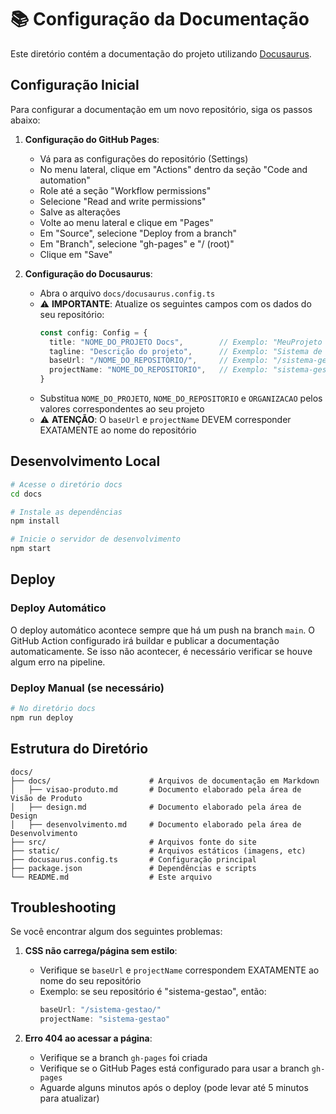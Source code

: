 # 📚 Configuração da Documentação

Este diretório contém a documentação do projeto utilizando [Docusaurus](https://docusaurus.io/).

## Configuração Inicial

Para configurar a documentação em um novo repositório, siga os passos abaixo:

1. **Configuração do GitHub Pages**:
   - Vá para as configurações do repositório (Settings)
   - No menu lateral, clique em "Actions" dentro da seção "Code and automation"
   - Role até a seção "Workflow permissions"
   - Selecione "Read and write permissions"
   - Salve as alterações
   - Volte ao menu lateral e clique em "Pages"
   - Em "Source", selecione "Deploy from a branch"
   - Em "Branch", selecione "gh-pages" e "/ (root)"
   - Clique em "Save"

2. **Configuração do Docusaurus**:
   - Abra o arquivo `docs/docusaurus.config.ts`
   - ⚠️ **IMPORTANTE**: Atualize os seguintes campos com os dados do seu repositório:
     ```typescript
     const config: Config = {
       title: "NOME_DO_PROJETO Docs",        // Exemplo: "MeuProjeto Docs"
       tagline: "Descrição do projeto",      // Exemplo: "Sistema de Gestão"
       baseUrl: "/NOME_DO_REPOSITORIO/",     // Exemplo: "/sistema-gestao/"
       projectName: "NOME_DO_REPOSITORIO",   // Exemplo: "sistema-gestao"
     }
     ```
   - Substitua `NOME_DO_PROJETO`, `NOME_DO_REPOSITORIO` e `ORGANIZACAO` pelos valores correspondentes ao seu projeto
   - ⚠️ **ATENÇÃO**: O `baseUrl` e `projectName` DEVEM corresponder EXATAMENTE ao nome do repositório

## Desenvolvimento Local

```bash
# Acesse o diretório docs
cd docs

# Instale as dependências
npm install

# Inicie o servidor de desenvolvimento
npm start
```

## Deploy

### Deploy Automático
O deploy automático acontece sempre que há um push na branch `main`. O GitHub Action configurado irá buildar e publicar a documentação automaticamente. Se isso não acontecer, é necessário verificar se houve algum erro na pipeline.

### Deploy Manual (se necessário)
```bash
# No diretório docs
npm run deploy
```

## Estrutura do Diretório

```
docs/
├── docs/                      # Arquivos de documentação em Markdown
│   ├── visao-produto.md       # Documento elaborado pela área de Visão de Produto
│   ├── design.md              # Documento elaborado pela área de Design
│   ├── desenvolvimento.md     # Documento elaborado pela área de Desenvolvimento
├── src/                       # Arquivos fonte do site
├── static/                    # Arquivos estáticos (imagens, etc)
├── docusaurus.config.ts       # Configuração principal
├── package.json               # Dependências e scripts
└── README.md                  # Este arquivo
```

## Troubleshooting

Se você encontrar algum dos seguintes problemas:

1. **CSS não carrega/página sem estilo**:
   - Verifique se `baseUrl` e `projectName` correspondem EXATAMENTE ao nome do seu repositório
   - Exemplo: se seu repositório é "sistema-gestao", então:
     ```typescript
     baseUrl: "/sistema-gestao/"
     projectName: "sistema-gestao"
     ```

2. **Erro 404 ao acessar a página**:
   - Verifique se a branch `gh-pages` foi criada
   - Verifique se o GitHub Pages está configurado para usar a branch `gh-pages`
   - Aguarde alguns minutos após o deploy (pode levar até 5 minutos para atualizar) 